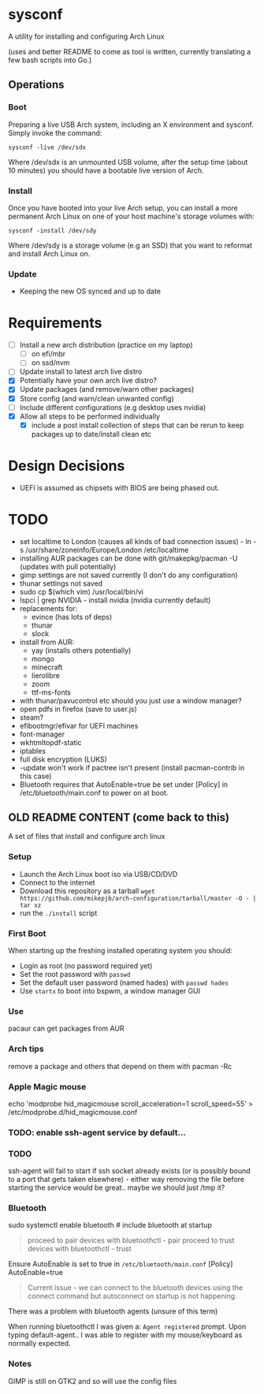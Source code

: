 # sysconf

A utility for installing and configuring Arch Linux

(uses and better README to come as tool is written, currently translating a few bash scripts into Go.)

## Operations

### Boot
Preparing a live USB Arch system, including an X environment and sysconf.  
Simply invoke the command:

`sysconf -live /dev/sdx` 

Where /dev/sdx is an unmounted USB volume, after the setup time (about 10 minutes) you should have a bootable live version of Arch.

### Install
Once you have booted into your live Arch setup, you can install a more permanent Arch Linux on one of your host machine's storage volumes with:

`sysconf -install /dev/sdy`

Where /dev/sdy is a storage volume (e.g an SSD) that you want to reformat and install Arch Linux on.

### Update
- Keeping the new OS synced and up to date

# Requirements

- [ ] Install a new arch distribution (practice on my laptop)
  - [ ] on efi/mbr
  - [ ] on ssd/nvm
- [ ] Update install to latest arch live distro
- [x] Potentially have your own arch live distro?
- [x] Update packages (and remove/warn other packages)
- [x] Store config (and warn/clean unwanted config)
- [ ] Include different configurations (e.g desktop uses nvidia)
- [x] Allow all steps to be performed individually
  - [x] include a post install collection of steps that can be rerun to keep
    packages up to date/install clean etc

# Design Decisions

- UEFI is assumed as chipsets with BIOS are being phased out.

# TODO

- set localtime to London (causes all kinds of bad connection issues) - ln -s /usr/share/zoneinfo/Europe/London /etc/localtime
- installing AUR packages can be done with git/makepkg/pacman -U (updates with pull potentially)
- gimp settings are not saved currently (I don't do any configuration)
- thunar settings not saved
- sudo cp $(which vim) /usr/local/bin/vi
- lspci | grep NVIDIA - install nvidia (nvidia currently default)
- replacements for:
    - evince (has lots of deps)
    - thunar
    - slock
- install from AUR:
    - yay (installs others potentially)
    - mongo
    - minecraft
    - lierolibre
    - zoom
    - ttf-ms-fonts
- with thunar/pavucontrol etc should you just use a window manager?
- open pdfs in firefox (save to user.js)
- steam?
- efibootmgr/efivar for UEFI machines
- font-manager
- wkhtmltopdf-static
- iptables
- full disk encryption (LUKS)
- -update won't work if pactree isn't present (install pacman-contrib in this
  case)
- Bluetooth requires that AutoEnable=true be set under [Policy] in
  /etc/bluetooth/main.conf to power on at boot.

## OLD README CONTENT (come back to this)

A set of files that install and configure arch linux

### Setup

- Launch the Arch Linux boot iso via USB/CD/DVD
- Connect to the internet
- Download this repository as a tarball `wget https://github.com/mikepjb/arch-configuration/tarball/master -O - | tar xz`
- run the `./install` script

### First Boot

When starting up the freshing installed operating system you should:
- Login as root (no password required yet)
- Set the root password with `passwd`
- Set the default user password (named hades) with `passwd hades`
- Use `startx` to boot into bspwm, a window manager GUI

### Use

pacaur can get packages from AUR

### Arch tips

remove a package and others that depend on them with pacman -Rc

### Apple Magic mouse

echo 'modprobe hid_magicmouse scroll_acceleration=1 scroll_speed=55' > /etc/modprobe.d/hid_magicmouse.conf

### TODO: enable ssh-agent service by default...

### TODO

ssh-agent will fail to start if ssh socket already exists (or is possibly bound
to a port that gets taken elsewhere) - either way removing the file before
starting the service would be great.. maybe we should just /tmp it?

### Bluetooth

sudo systemctl enable bluetooth # include bluetooth at startup
> proceed to pair devices with bluetoothctl - pair <ID>
> proceed to trust devices with bluetoothctl - trust <ID>

Ensure AutoEnable is set to true in `/etc/bluetooth/main.conf`
[Policy]
AutoEnable=true

> Current issue - we can connect to the bluetooth devices using the connect
> command but autoconnect on startup is not happening.

There was a problem with bluetooth agents (unsure of this term)

When running bluetoothctl I was given a: `Agent registered` prompt. Upon typing
default-agent.. I was able to register with my mouse/keyboard as normally
expected.

### Notes

GIMP is still on GTK2 and so will use the config files
